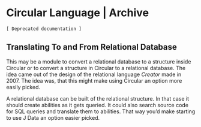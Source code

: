 ﻿Circular Language | Archive
===========================

`[ Deprecated documentation ]`

Translating To and From Relational Database
-------------------------------------------

This may be a module to convert a relational database to a structure inside Circular or to convert a structure in Circular to a relational database. The idea came out of the design of the relational language *Creator* made in 2007. The idea was, that this might make using Circular an option more easily picked.

A relational database can be built of the relational structure. In that case it should create abilities as it gets queried. It could also search source code for SQL queries and translate them to abilities. That way you’d make starting to use J Data an option easier picked.